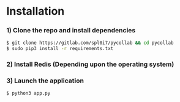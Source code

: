# Installation

### 1) Clone the repo and install dependencies
```bash
$ git clone https://gitlab.com/spl0i7/pycollab && cd pycollab
$ sudo pip3 install -r requirements.txt
```
### 2) Install Redis (Depending upon the operating system)
### 3) Launch the application 

```
$ python3 app.py
```

